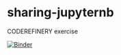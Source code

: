 # sharing-jupyternb
CODEREFINERY exercise

[![Binder](https://mybinder.org/badge_logo.svg)](https://mybinder.org/v2/gh/MLozanoPrieto/sharing-jupyternb/HEAD)

